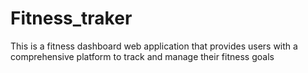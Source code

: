 # Fitness_traker
This is a fitness dashboard web application that provides users with a comprehensive platform to track and manage their fitness goals
